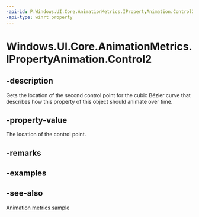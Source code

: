 ```yaml
---
-api-id: P:Windows.UI.Core.AnimationMetrics.IPropertyAnimation.Control2
-api-type: winrt property
---
```


<!-- Property syntax
public Windows.Foundation.Point Control2 { get; }
-->

# Windows.UI.Core.AnimationMetrics.IPropertyAnimation.Control2

## -description
Gets the location of the second control point for the cubic Bézier curve that describes how this property of this object should animate over time.

## -property-value
The location of the control point.

## -remarks

## -examples

## -see-also
[Animation metrics sample](https://github.com/microsoft/Windows-universal-samples/tree/master/Samples/AnimationMetrics)
